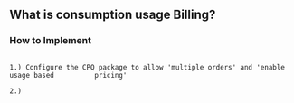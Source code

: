 ## What is consumption usage Billing?


### How to Implement
```

1.) Configure the CPQ package to allow 'multiple orders' and 'enable usage based 		  pricing'

2.)


```